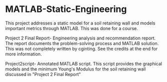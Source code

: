 # MATLAB-Static-Engineering
This project addresses a static model for a soil retaining wall and models important metrics through MATLAB. This was done for a course.

Project 2 Final Report- Engineering analysis and recommendation report. The report documents the problem-solving process and MATLAB solution. This was not completely written by cginting. See the credits at the end for more information.

Project2script- Annotated MATLAB script. This script provides the graphical models and the minimum Young's Modulus for the soil retaining wall discussed in "Project 2 Final Report"

